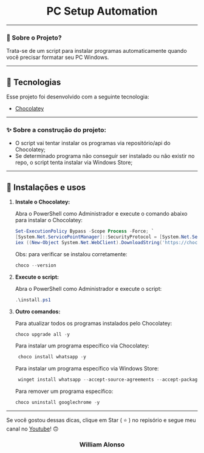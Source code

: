 <h1 align="center">
    PC Setup Automation
</h1>

---

</div>



### 🤔 Sobre o Projeto?

Trata-se de um script para instalar programas automaticamente quando você precisar formatar seu PC Windows.

---

## 🚀 Tecnologias

Esse projeto foi desenvolvido com a seguinte tecnologia:

- [Chocolatey](https://chocolatey.org/)

---

### ✨ Sobre a construção do projeto:

- O script vai tentar instalar os programas via repositório/api do Chocolatey;
- Se determinado programa não conseguir ser instalado ou não existir no repo, o script tenta instalar via Windows Store;

---

## 🙅 Instalações e usos

1. **Instale o Chocolatey:**

   Abra o PowerShell como Administrador e execute o comando abaixo para instalar o Chocolatey:

   ```powershell
   Set-ExecutionPolicy Bypass -Scope Process -Force; `
   [System.Net.ServicePointManager]::SecurityProtocol = [System.Net.SecurityProtocolType]::Tls12; `
   iex ((New-Object System.Net.WebClient).DownloadString('https://chocolatey.org/install.ps1'))
   ```

    Obs: para verificar se instalou corretamente:
 
    ```powershell
    choco --version
    ```



3. **Execute o script:**

    Abra o PowerShell como Administrador e execute o script:

    ```powershell
    .\install.ps1
    ```
        
4. **Outro comandos:**

    Para atualizar todos os programas instalados pelo Chocolatey:
   
    ```powershell
    choco upgrade all -y
    ```

    Para instalar um programa específico via Chocolatey:

   ```powershell
    choco install whatsapp -y
    ```

   Para instalar um programa específico via Windows Store:

   ```powershell
    winget install whatsapp --accept-source-agreements --accept-package-agreements
    ```
   
    Para remover um programa específico:

    ```powershell
    choco uninstall googlechrome -y
    ```

---

Se você gostou dessas dicas,  clique em Star ( :star: ) no repisório e segue meu canal no [Youtube](https://www.youtube.com/@CavernadoFront)! :upside_down_face:
    
<h3 align="center">William Alonso</h3>
